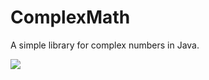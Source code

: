 ComplexMath
===========

A simple library for complex numbers in Java.

[![](https://jitpack.io/v/47niemand/ComplexMath.svg)](https://jitpack.io/#47niemand/ComplexMath)